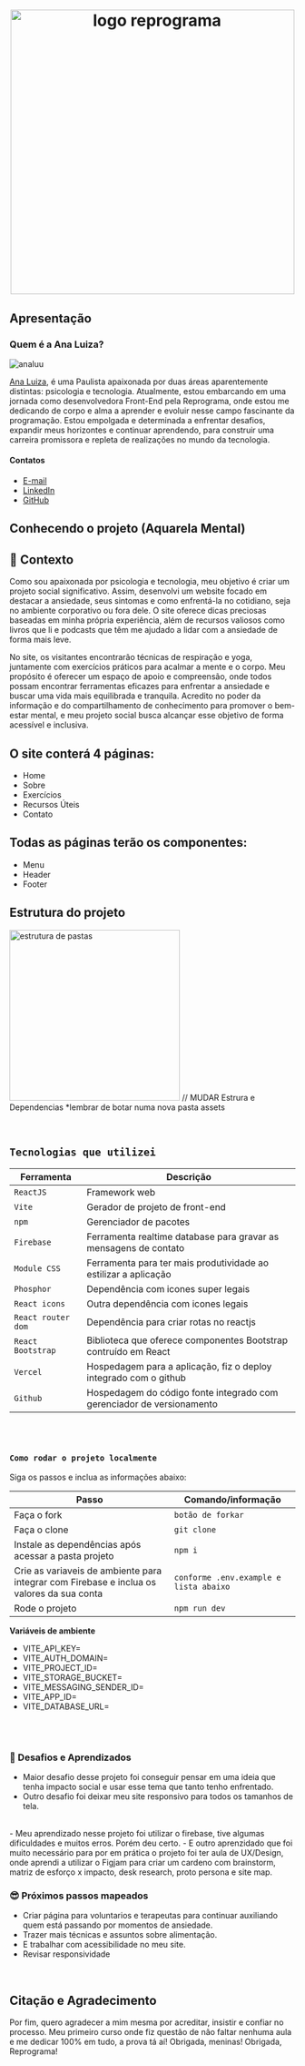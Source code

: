 <h1 align="center">
  <img src="assets/reprograma-fundos-claros.png" alt="logo reprograma" width="500"> 
</h1>

## Apresentação

### Quem é a Ana Luiza?

![analuu](https://github.com/analuizafagunr/Projeto-Mental/assets/126826886/4043b423-77f3-4a8e-a8da-576546e123bf)


[Ana Luiza](https://www.instagram.com/luizafagunr/), é uma Paulista apaixonada por duas áreas aparentemente distintas: psicologia e tecnologia. Atualmente, estou embarcando em uma jornada como desenvolvedora Front-End pela Reprograma, onde estou me dedicando de corpo e alma a aprender e evoluir nesse campo fascinante da programação.
Estou empolgada e determinada a enfrentar desafios, expandir meus horizontes e continuar aprendendo, para construir uma carreira promissora e repleta de realizações no mundo da tecnologia.
#### Contatos

- [E-mail](analuizafunny@gmail.com)
- [LinkedIn](https://www.linkedin.com/in/analuizafagundes/)
- [GitHub](https://github.com/analuizafagunr)

## Conhecendo o projeto (Aquarela Mental)

## 🧠 Contexto

Como sou apaixonada por psicologia e tecnologia, meu objetivo é criar um projeto social significativo. Assim, desenvolvi um website focado em destacar a ansiedade, seus sintomas e como enfrentá-la no cotidiano, seja no ambiente corporativo ou fora dele. O site oferece dicas preciosas baseadas em minha própria experiência, além de recursos valiosos como livros que li e podcasts que têm me ajudado a lidar com a ansiedade de forma mais leve.

No site, os visitantes encontrarão técnicas de respiração e yoga, juntamente com exercícios práticos para acalmar a mente e o corpo. Meu propósito é oferecer um espaço de apoio e compreensão, onde todos possam encontrar ferramentas eficazes para enfrentar a ansiedade e buscar uma vida mais equilibrada e tranquila. Acredito no poder da informação e do compartilhamento de conhecimento para promover o bem-estar mental, e meu projeto social busca alcançar esse objetivo de forma acessível e inclusiva.




## O site conterá 4 páginas:

* Home
* Sobre
* Exercícios
* Recursos Úteis
* Contato

## Todas as páginas terão os componentes:

* Menu
* Header
* Footer


## Estrutura do projeto

<img src="assets/estrutura-de-pastas.png" alt="estrutura de pastas" width="300"> // MUDAR Estrura e Dependencias *lembrar de botar numa nova pasta assets 

<br />

## `Tecnologias que utilizei`

| Ferramenta | Descrição |
| --- | --- |
| `ReactJS` | Framework web|
| `Vite` | Gerador de projeto de front-end|
| `npm` | Gerenciador de pacotes|
| `Firebase` | Ferramenta realtime database para gravar as mensagens de contato|
| `Module CSS` | Ferramenta para ter mais produtividade ao estilizar a aplicação|
| `Phosphor` | Dependência com icones super legais|
| `React icons` | Outra dependência com icones legais|
| `React router dom` | Dependência para criar rotas no reactjs|
| `React Bootstrap` | Biblioteca que oferece componentes Bootstrap contruído em React|
| `Vercel` | Hospedagem para a aplicação, fiz o deploy integrado com o github|
| `Github` | Hospedagem do código fonte integrado com gerenciador de versionamento|

<br />
<br />

### `Como rodar o projeto localmente`

Siga os passos e inclua as informações abaixo:

| Passo                       | Comando/informação |
| --------------------------- | ------------------ |
| Faça o fork                 | `botão de forkar`  |
| Faça o clone                | `git clone`        |
| Instale as dependências após acessar a pasta projeto    | `npm i`            |
| Crie as variaveis de ambiente para integrar com Firebase e inclua os valores da sua conta           | `conforme .env.example e lista abaixo`|
| Rode o projeto              | `npm run dev`       |

**Variáveis de ambiente**

 * VITE_API_KEY=
 * VITE_AUTH_DOMAIN=
 * VITE_PROJECT_ID=
 * VITE_STORAGE_BUCKET=
 * VITE_MESSAGING_SENDER_ID=
 * VITE_APP_ID=
 * VITE_DATABASE_URL=
 
<br />
<br />

### 💪 Desafios e Aprendizados

- Maior desafio desse projeto foi conseguir pensar em uma ideia que tenha impacto social e usar esse tema que tanto tenho enfrentado.
- Outro desafio foi deixar meu site responsivo para todos os tamanhos de tela.
<br />
- Meu aprendizado nesse projeto foi utilizar o firebase, tive algumas dificuldades e muitos erros. Porém deu certo.  
- E outro aprenzidado que foi muito necessário para por em prática o projeto foi ter aula de UX/Design, onde aprendi a utilizar o Figjam para criar um cardeno com brainstorm, matriz de esforço x impacto, desk research, proto persona e site map. 


<br />


### 😎 Próximos passos mapeados  

- Criar página para voluntarios e terapeutas para continuar auxiliando quem está passando por momentos de ansiedade.
- Trazer mais técnicas e assuntos sobre alimentação.
- E trabalhar com acessibilidade no meu site.
- Revisar responsividade

<br />



## Citação e Agradecimento 


Por fim, quero agradecer a mim mesma por acreditar, insistir e confiar no processo. Meu primeiro curso onde fiz questão de não faltar nenhuma aula e me dedicar 100% em tudo, a prova tá aí! Obrigada, meninas! Obrigada, Reprograma!
